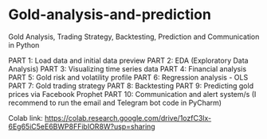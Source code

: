 # Gold-analysis-and-prediction

Gold Analysis, Trading Strategy, Backtesting, Prediction and Communication in Python

PART 1: Load data and initial data preview
PART 2: EDA (Exploratory Data Analysis)
PART 3: Visualizing time series data
PART 4: Financial analysis
PART 5: Gold risk and volatility profile
PART 6: Regression analysis - OLS
PART 7: Gold trading strategy
PART 8: Backtesting
PART 9: Predicting gold prices via Facebook Prophet
PART 10: Communication and alert system/s (I recommend to run the email and Telegram bot code in PyCharm)

Colab link: https://colab.research.google.com/drive/1ozfC3lx-6Eg65iC5eE6BWP8FFibIOR8W?usp=sharing



